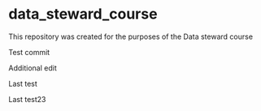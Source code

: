 # data_steward_course
This repository was created for the purposes of the Data steward course

Test commit

Additional edit

Last test

Last test23
